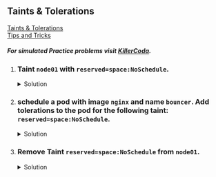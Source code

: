 ## Taints & Tolerations

[Taints & Tolerations](https://kubernetes.io/docs/concepts/scheduling-eviction/taint-and-toleration/)
</br>
[Tips and Tricks](../../tips_and_tricks.md)

##### For simulated Practice problems visit [KillerCoda](https://killercoda.com/amitk).

1. ### Taint `node01` with `reserved=space:NoSchedule`.

    <details><summary>Solution</summary>
      <p>

      ```bash
      k taint nodes node01 reserved=space:NoSchedule
      ```

      </p>
    </details>

1. ### schedule a pod with image `nginx` and name `bouncer`. Add tolerations to the pod for the following taint: `reserved=space:NoSchedule`.

    <details><summary>Solution</summary>
      <p>

      ```bash
      # generate required pod yaml
      k run bouncer --image=nginx --dry-run=client -o yaml > pod.yaml

      # add service account name
      apiVersion: v1
      kind: Pod
      metadata:
        creationTimestamp: null
        labels:
          run: bouncer
        name: bouncer
      spec:
        tolerations:
          key: "reserved"
          operator: "Equal"
          value: "space"
          effect: "NoSchedule"
        containers:
        - image: nginx
          name: bouncer
          resources: {}
        dnsPolicy: ClusterFirst
        restartPolicy: Always
      ```

      </p>
    </details>

1. ### Remove Taint `reserved=space:NoSchedule` from `node01`.

    <details><summary>Solution</summary>
      <p>

      ```bash
      k taint nodes node01 reserved=space:NoSchedule-
      ```

      </p>
    </details>
